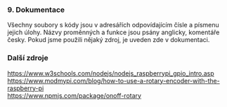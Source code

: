 ### 9. Dokumentace
Všechny soubory s kódy jsou v adresářích odpovídajícím čísle a písmenu jejich úlohy. Názvy proměnných a funkce jsou psány anglicky, komentáře česky. Pokud jsme použili nějaký zdroj, je uveden zde v dokumentaci.

### Další zdroje
https://www.w3schools.com/nodejs/nodejs_raspberrypi_gpio_intro.asp <br>
https://www.modmypi.com/blog/how-to-use-a-rotary-encoder-with-the-raspberry-pi <br>
https://www.npmjs.com/package/onoff-rotary
